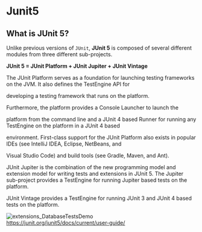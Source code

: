 # Junit5
## What is JUnit 5?

Unlike previous versions of ``JUnit``, **JUnit 5** is composed of several different modules from three different sub-projects.


**JUnit 5 = JUnit Platform + JUnit Jupiter + JUnit Vintage**



The JUnit Platform serves as a foundation for launching testing frameworks on the JVM. It also defines the TestEngine API for 

developing a testing framework that runs on the platform.

Furthermore, the platform provides a Console Launcher to launch the 

platform from the command line and a JUnit 4 based Runner for running any TestEngine on the platform in a JUnit 4 based 

environment. First-class support for the JUnit Platform also exists in popular IDEs (see IntelliJ IDEA, Eclipse, NetBeans, and 

Visual Studio Code) and build tools (see Gradle, Maven, and Ant).

JUnit Jupiter is the combination of the new programming model and extension model for writing tests and extensions in JUnit 5. The 
Jupiter sub-project provides a TestEngine for running Jupiter based tests on the platform.

JUnit Vintage provides a TestEngine for running JUnit 3 and JUnit 4 based tests on the platform.

![extensions_DatabaseTestsDemo](https://user-images.githubusercontent.com/26750131/79479277-889fe600-7fda-11ea-97c4-ea8b7d5d77aa.png)
https://junit.org/junit5/docs/current/user-guide/
